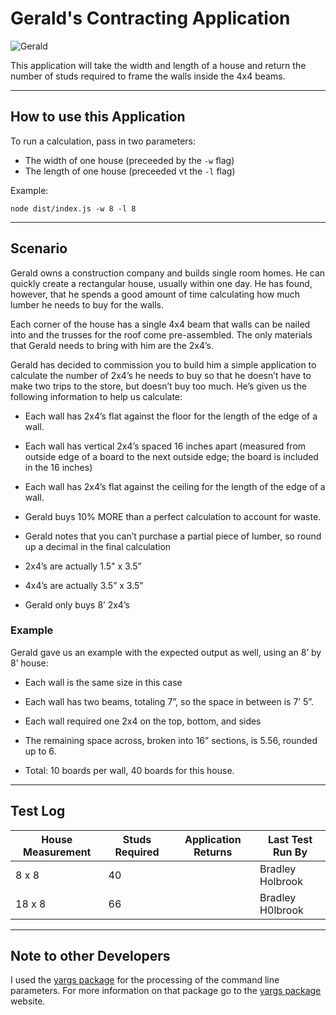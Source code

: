 # Gerald's Contracting Application

![Gerald]

This application will take the width and length of a house and return the number of studs required to frame the walls inside the 4x4 beams.

---

## How to use this Application

To run a calculation, pass in two parameters:

* The width of one house (preceeded by the `-w` flag)
* The length of one house (preceeded vt the `-l` flag)

Example:
```
node dist/index.js -w 8 -l 8
```

---

## Scenario

Gerald owns a construction company and builds single room homes. He can quickly create a rectangular house, usually within one day. He has found, however, that he spends a good amount of time calculating how much lumber he needs to buy for the walls. 

Each corner of the house has a single 4x4 beam that walls can be nailed into and the trusses for the roof come pre-assembled. The only materials that Gerald needs to bring with him are the 2x4’s. 

Gerald has decided to commission you to build him a simple application to calculate the number of 2x4’s he needs to buy so that he doesn’t have to make two trips to the store, but doesn’t buy too much. He’s given us the following information to help us calculate: 

* Each wall has 2x4’s flat against the floor for the length of the edge of a wall. 
* Each wall has vertical 2x4’s spaced 16 inches apart (measured from outside edge of a board to the next outside edge; the board is included in the 16 inches) 

* Each wall has 2x4’s flat against the ceiling for the length of the edge of a wall. 

* Gerald buys 10% MORE than a perfect calculation to account for waste. 

* Gerald notes that you can’t purchase a partial piece of lumber, so round up a decimal in the final calculation 

* 2x4’s are actually 1.5" x 3.5” 

* 4x4’s are actually 3.5” x 3.5” 

* Gerald only buys 8’ 2x4’s 

### Example

Gerald gave us an example with the expected output as well, using an 8’ by 8’ house: 

* Each wall is the same size in this case 

* Each wall has two beams, totaling 7”, so the space in between is 7’ 5”. 

* Each wall required one 2x4 on the top, bottom, and sides 

* The remaining space across, broken into 16” sections, is 5.56, rounded up to 6. 

* Total: 10 boards per wall, 40 boards for this house.

---

## Test Log

| House Measurement | Studs Required | Application Returns | Last Test Run By
| ----------------- | -------------- | ------------------- | ----------------
| 8 x 8             | 40             |                     | Bradley Holbrook
| 18 x 8            | 66             |                     | Bradley H0lbrook

---

## Note to other Developers

I used the [yargs package] for the processing of the command line parameters. For more information on that package go to the [yargs package] website.


[yargs package]: https://www.npmjs.com/package/yargs
[Gerald]: https://media.gettyimages.com/photos/architect-looking-over-blueprints-picture-id868951616?s=612x612